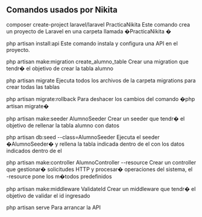 ## Comandos usados por Nikita

composer create-project laravel/laravel PracticaNikita
Este comando crea un proyecto de Laravel en una carpeta llamada �PracticaNikita �

php artisan install:api
Este comando instala y configura una API en el proyecto.

php artisan make:migration create_alumno_table
Crear una migration que tendr� el objetivo de crear la tabla alumno

php artisan migrate
Ejecuta todos los archivos de la carpeta migrations para crear todas las tablas

php artisan migrate:rollback
Para deshacer los cambios del comando �php artisan migrate�

php artisan make:seeder AlumnoSeeder
Crear un seeder que tendr� el objetivo de rellenar la tabla alumno con datos

php artisan db:seed --class=AlumnoSeeder
Ejecuta el seeder �AlumnoSeeder� y rellena la tabla indicada dentro de el con los datos indicados dentro de el

php artisan make:controller AlumnoController --resource
Crear un controller que gestionar� solicitudes HTTP y procesar� operaciones del sistema, el -resource pone los m�todos predefinidos

php artisan make:middleware ValidateId
Crear un middleware que tendr� el objetivo de validar el id ingresado

php artisan serve
Para arrancar la API
